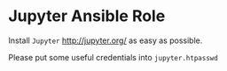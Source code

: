 # Jupyter Ansible Role

Install `Jupyter` http://jupyter.org/ as easy as possible. 

Please put some useful credentials into `jupyter.htpasswd`
